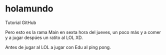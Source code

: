 # holamundo

Tutorial GitHub

Pero esto es la rama Main en sexta hora del jueves, un poco más y a comer y a jugar despúes un ratito al LOL XD.

Antes de jugar al LOL a jugar con Edu al ping pong.
